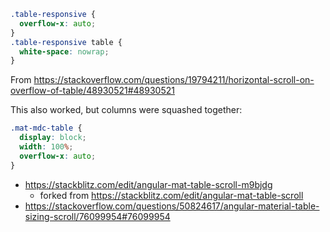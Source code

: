 ```css
.table-responsive {
  overflow-x: auto;
}
.table-responsive table {
  white-space: nowrap;
}
```

From https://stackoverflow.com/questions/19794211/horizontal-scroll-on-overflow-of-table/48930521#48930521

This also worked, but columns were squashed together:

```css
.mat-mdc-table {
  display: block;
  width: 100%;
  overflow-x: auto;
}
```

- https://stackblitz.com/edit/angular-mat-table-scroll-m9bjdg
  - forked from https://stackblitz.com/edit/angular-mat-table-scroll
- https://stackoverflow.com/questions/50824617/angular-material-table-sizing-scroll/76099954#76099954
